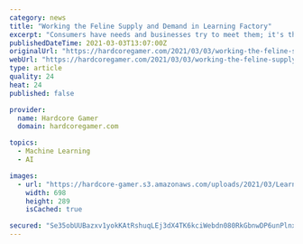 ```yaml
---
category: news
title: "Working the Feline Supply and Demand in Learning Factory"
excerpt: "Consumers have needs and businesses try to meet them; it's the nature of every exchange since people came up with the idea of wanting more.  Generally the"
publishedDateTime: 2021-03-03T13:07:00Z
originalUrl: "https://hardcoregamer.com/2021/03/03/working-the-feline-supply-and-demand-in-learning-factory/399986/"
webUrl: "https://hardcoregamer.com/2021/03/03/working-the-feline-supply-and-demand-in-learning-factory/399986/"
type: article
quality: 24
heat: 24
published: false

provider:
  name: Hardcore Gamer
  domain: hardcoregamer.com

topics:
  - Machine Learning
  - AI

images:
  - url: "https://hardcore-gamer.s3.amazonaws.com/uploads/2021/03/LearningFactoryFeature.jpg"
    width: 698
    height: 289
    isCached: true

secured: "Se35obUUBazxv1yokKAtRshuqLEj3dX4TK6kciWebdn080RkGbnwDP6unPlnx5VV5GPPet2mldFDPl1ySNjy9kgkmu81FDfnbRfFjqXXh9FcP+IvRrMOXN6tSDGLzyJvVScb/LsPVIcXS1bs5cb6wriUT6Y4pYN9qe+sADRQyHZYEwuWit9Eols6C/8yzCLCX2XHmBhFOqJVs0WplohdPYiALQQodWqxxXS5H3LELhiH7BRtXtq27KWM6GEUw1umWzFIRBprJsn5Kwm6/l4R45wBIvWX6o35giveZDKSUKb/QbqoTXLHyMaWLoFJNb2A5UeutbY7b8pr6g+3Be7fD/X17ylS9qoQm/yEeoIVxwA=;EUrtcd3gQwxPLe6fz+KwFg=="
---
```


